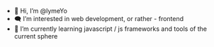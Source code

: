- 👋 Hi, I’m @lymeYo
- 🗨 I’m interested in web development, or rather - frontend
- 🌱 I’m currently learning javascript / js frameworks and tools of the current sphere

<!---
lymeYo/lymeYo is a ✨ special ✨ repository because its `README.md` (this file) appears on your GitHub profile.
You can click the Preview link to take a look at your changes.
--->
